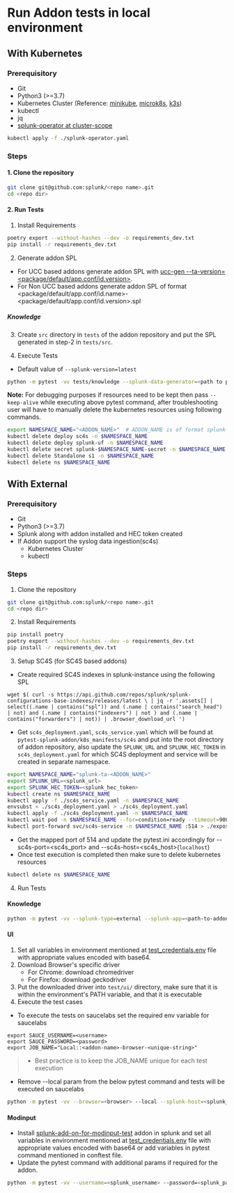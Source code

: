 
# Run Addon tests in local environment
## With Kubernetes
### Prerequisitory
- Git
- Python3 (>=3.7)
- Kubernetes Cluster (Reference: [minikube](https://minikube.sigs.k8s.io/docs/start/), [microk8s](https://microk8s.io/), [k3s](https://k3s.io/))
- kubectl
- jq
- [splunk-operator at cluster-scope](https://splunk.github.io/splunk-operator/Install.html#admin-installation-for-all-namespaces)
```bash
kubectl apply -f ./splunk-operator.yaml
```
### Steps
#### 1. Clone the repository

```bash
git clone git@github.com:splunk/<repo name>.git
cd <repo dir>
```
#### 2. Run Tests

1. Install Requirements
```bash
poetry export --without-hashes --dev -o requirements_dev.txt
pip install -r requirements_dev.txt
```

2. Generate addon SPL
- For UCC based addons generate addon SPL with [ucc-gen --ta-version=<package/default/app.conf/id.version>](https://splunk.github.io/addonfactory-ucc-generator/).
- For Non UCC based addons generate addon SPL of format <package/default/app.conf/id.name>-<package/default/app.conf/id.version>.spl

##### Knowledge

3. Create `src` directory in `tests` of the addon repository and put the SPL generated in step-2 in `tests/src`.

4. Execute Tests
- Default value of `--splunk-version=latest`
```bash
python -m pytest -vv tests/knowledge --splunk-data-generator=<path to pytest-splunk-addon-data.conf file> --splunk-type=kubernetes --splunk-version=<SPLUNK_VERSION> --xfail-file=.pytest.expect
```
**Note:** For debugging purposes if resources need to be kept then pass `--keep-alive` while executing above pytest command, after troubleshooting user will have to manually delete the kubernetes resources using following commands.
```bash
export NAMESPACE_NAME="<ADDON_NAME>"  # ADDON_NAME is of format splunk-ta-juniper (package/default/app.conf/id.name = Splunk_TA_juniper)
kubectl delete deploy sc4s -n $NAMESPACE_NAME
kubectl delete deploy splunk-uf -n $NAMESPACE_NAME
kubectl delete secret splunk-$NAMESPACE_NAME-secret -n $NAMESPACE_NAME
kubectl delete Standalone s1 -n $NAMESPACE_NAME
kubectl delete ns $NAMESPACE_NAME
```


## With External
### Prerequisitory

- Git
- Python3 (>=3.7)
- Splunk along with addon installed and HEC token created
- If Addon support the syslog data ingestion(sc4s)
  - Kubernetes Cluster
  - kubectl

### Steps

1. Clone the repository
```bash
git clone git@github.com:splunk/<repo name>.git
cd <repo dir>
```

2. Install Requirements
```bash
pip install poetry
poetry export --without-hashes --dev -o requirements_dev.txt
pip install -r requirements_dev.txt
```

3. Setup SC4S (for SC4S based addons)
- Create required SC4S indexes in splunk-instance using the following SPL
```
wget $( curl -s https://api.github.com/repos/splunk/splunk-configurations-base-indexes/releases/latest \ | jq -r '.assets[] | select((.name | contains("spl")) and (.name | contains("search_head") | not) and (.name | contains("indexers") | not ) and (.name | contains("forwarders") | not)) | .browser_download_url ')
```
- Get `sc4s_deployment.yaml`, `sc4s_service.yaml` which will be found at `pytest-splunk-addon/k8s_manifests/sc4s` and put into the root directory of addon repository, also update the `SPLUNK_URL` and `SPLUNK_HEC_TOKEN` in `sc4s_deployment.yaml` for which SC4S deployment and service will be created in separate namespace.
```bash
export NAMESPACE_NAME="splunk-ta-<ADDON_NAME>"
export SPLUNK_URL=<splunk_url>
export SPLUNK_HEC_TOKEN=<splunk_hec_token>
kubectl create ns $NAMESPACE_NAME
kubectl apply -f ./sc4s_service.yaml -n $NAMESPACE_NAME
envsubst < ./sc4s_deployment.yaml > ./sc4s_deployment.yaml
kubectl apply -f ./sc4s_deployment.yaml -n $NAMESPACE_NAME
kubectl wait pod -n $NAMESPACE_NAME --for=condition=ready --timeout=900s -l='app=sc4s'
kubectl port-forward svc/sc4s-service -n $NAMESPACE_NAME :514 > ./exposed_sc4s_ports.log 2>&1 &
```
- Get the mapped port of 514 and update the pytest.ini accordingly for --sc4s-port=<sc4s_port> and --sc4s-host=<sc4s_host>(`localhost`)
- Once test execution is completed then make sure to delete kubernetes resources
```bash
kubectl delete ns $NAMESPACE_NAME
```

4. Run Tests
#### Knowledge

```bash
python -m pytest -vv --splunk-type=external --splunk-app=<path-to-addon-package> --splunk-data-generator=<path to pytest-splunk-addon-data.conf file> --splunk-host=<splunk_host> --splunk-port=<splunk_management_port> --splunk-user=<splunk_username> --splunk-password=<splunk_password> --splunk-hec-token=<splunk_hec_token> --sc4s-host=<sc4s_host> --sc4s-port=<sc4s_port>
```

#### UI
1. Set all variables in environment mentioned at [test_credentials.env](test_credentials.env) file with appropriate values encoded with base64.
2. Download Browser's specific driver
    - For Chrome: download chromedriver
    - For Firefox: download geckodriver
3. Put the downloaded driver into `test/ui/` directory, make sure that it is within the environment's PATH variable, and that it is executable
4. Execute the test cases

- To execute the tests on saucelabs set the required env variable for saucelabs

```
export SAUCE_USERNAME=<username>
export SAUCE_PASSWORD=<password>
export JOB_NAME="Local::<addon-name>-browser-<unique-string>"
```
>- Best practice is to keep the JOB_NAME unique for each test execution
- Remove --local param from the below pytest command and tests will be executed on saucelabs
```bash
python -m pytest -vv --browser=<browser> --local --splunk-host=<splunk_host> --splunk-port=<splunk_mgmt_port> --splunk-user=<splunk_username> --splunk-password=<splunk_password> --splunk-hec-token=<splunk_hec_token>
```

#### Modinput
  - Install [splunk-add-on-for-modinput-test](https://github.com/splunk/splunk-add-on-for-modinput-test/releases/latest/) addon in splunk and set all variables in environment mentioned at [test_credentials.env](test_credentials.env) file with appropriate values encoded with base64 or add variables in pytest command mentioned in conftest file.
  - Update the pytest command with additional params if required for the addon.

```bash
python -m pytest -vv --username=<splunk_username> --password=<splunk_password> --splunk-url=<splunk_url> --remote
```